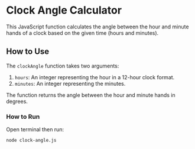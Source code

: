 # Clock Angle Calculator

This JavaScript function calculates the angle between the hour and minute hands of a clock based on the given time (hours and minutes).

## How to Use

The `clockAngle` function takes two arguments:

1. `hours`: An integer representing the hour in a 12-hour clock format.
2. `minutes`: An integer representing the minutes.

The function returns the angle between the hour and minute hands in degrees.

### How to Run

Open terminal then run:

`node clock-angle.js`
